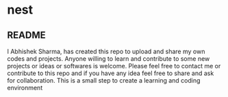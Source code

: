 # nest
## README
I Abhishek Sharma, has created this repo to upload and share my own codes and projects. Anyone willing to learn and contribute to some new projects or ideas or softwares is welcome.
Please feel free to contact me or contribute to this repo and if you have any idea feel free to share and ask for collaboration.
This is a small step to create a learning and coding environment
